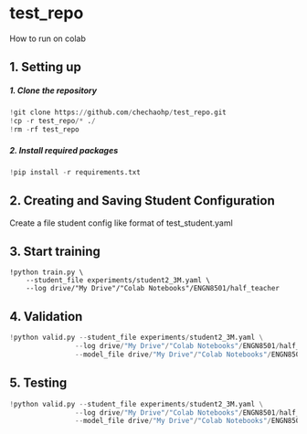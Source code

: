 # test_repo

How to run on colab

## 1. Setting up
##### 1. Clone the repository
```python
!git clone https://github.com/chechaohp/test_repo.git
!cp -r test_repo/* ./
!rm -rf test_repo
```
##### 2. Install required packages
```python
!pip install -r requirements.txt
```
## 2. Creating and Saving Student Configuration

Create a file student config like format of test_student.yaml

## 3. Start training

```\python
!python train.py \
    --student_file experiments/student2_3M.yaml \
    --log drive/"My Drive"/"Colab Notebooks"/ENGN8501/half_teacher
```

## 4. Validation 
```python
!python valid.py --student_file experiments/student2_3M.yaml \
                --log drive/"My Drive"/"Colab Notebooks"/ENGN8501/half_teacher/valid \
                --model_file drive/"My Drive"/"Colab Notebooks"/ENGN8501/half_teacher/model_best.pth.tar
```

## 5. Testing

```python
!python valid.py --student_file experiments/student2_3M.yaml \
                --log drive/"My Drive"/"Colab Notebooks"/ENGN8501/half_teacher/valid \
                --model_file drive/"My Drive"/"Colab Notebooks"/ENGN8501/half_teacher/model_best.pth.tar
```
